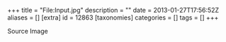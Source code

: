 +++
title = "File:Input.jpg"
description = ""
date = 2013-01-27T17:56:52Z
aliases = []
[extra]
id = 12863
[taxonomies]
categories = []
tags = []
+++

Source Image
